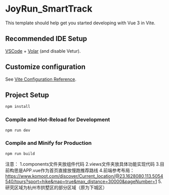 # JoyRun_SmartTrack

This template should help get you started developing with Vue 3 in Vite.

## Recommended IDE Setup

[VSCode](https://code.visualstudio.com/) + [Volar](https://marketplace.visualstudio.com/items?itemName=Vue.volar) (and disable Vetur).

## Customize configuration

See [Vite Configuration Reference](https://vite.dev/config/).

## Project Setup

```sh
npm install
```

### Compile and Hot-Reload for Development

```sh
npm run dev
```

### Compile and Minify for Production

```sh
npm run build
```
注意：
1.components文件夹放组件代码
2.views文件夹放具体功能实现代码
3.目前构思是APP.vue作为首页直接放慢跑推荐路线
4.前端参考布局：https://www.komoot.com/discover/Current_location/@23.1628080,113.5054540/tours?sport=hike&map=true&max_distance=30000&pageNumber=1
5.研究区域为杭州市拱墅区的部分区域（原为下城区）
